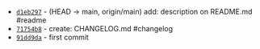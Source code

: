* [`d1eb297`](https://github.com/dotdwebo/JS-learning-zone/commit/d1eb297) -  (HEAD -> main, origin/main) add: description on README.md #readme 
* [`71754b8`](https://github.com/dotdwebo/JS-learning-zone/commit/71754b8) -  create: CHANGELOG.md #changelog 
* [`91dd9da`](https://github.com/dotdwebo/JS-learning-zone/commit/91dd9da) -  first commit 
